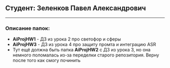 ## Студент: Зеленков Павел Александрович
---
### Описание папок:
* **AiProjHW1** - ДЗ из урока 2 про светофор и сферы
* **AiProjHW3** - ДЗ из урока 4 про защиту промта и интеграцию ASR
* Тут ещё должна быть папка **AiProjHW2** с ДЗ из урока 3, но она немного поломалась из-за переделки старого репозитория. Верну после того как смогу починить
